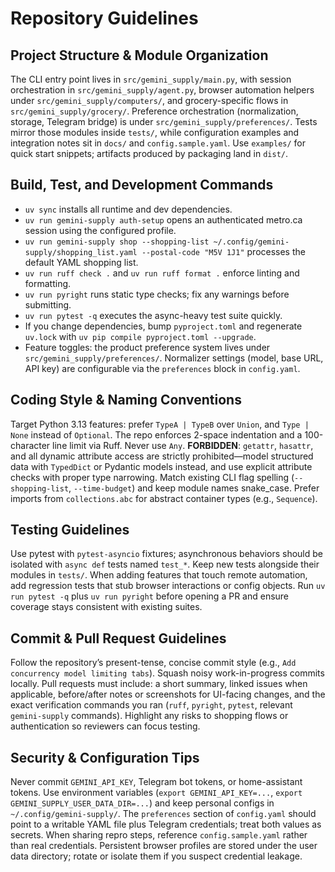 # Repository Guidelines

## Project Structure & Module Organization
The CLI entry point lives in `src/gemini_supply/main.py`, with session orchestration in `src/gemini_supply/agent.py`, browser automation helpers under `src/gemini_supply/computers/`, and grocery-specific flows in `src/gemini_supply/grocery/`. Preference orchestration (normalization, storage, Telegram bridge) is under `src/gemini_supply/preferences/`. Tests mirror those modules inside `tests/`, while configuration examples and integration notes sit in `docs/` and `config.sample.yaml`. Use `examples/` for quick start snippets; artifacts produced by packaging land in `dist/`.

## Build, Test, and Development Commands
- `uv sync` installs all runtime and dev dependencies.
- `uv run gemini-supply auth-setup` opens an authenticated metro.ca session using the configured profile.
- `uv run gemini-supply shop --shopping-list ~/.config/gemini-supply/shopping_list.yaml --postal-code "M5V 1J1"` processes the default YAML shopping list.
- `uv run ruff check .` and `uv run ruff format .` enforce linting and formatting.
- `uv run pyright` runs static type checks; fix any warnings before submitting.
- `uv run pytest -q` executes the async-heavy test suite quickly.
- If you change dependencies, bump `pyproject.toml` and regenerate `uv.lock` with `uv pip compile pyproject.toml --upgrade`.
- Feature toggles: the product preference system lives under `src/gemini_supply/preferences/`. Normalizer settings (model, base URL, API key) are configurable via the `preferences` block in `config.yaml`.

## Coding Style & Naming Conventions
Target Python 3.13 features: prefer `TypeA | TypeB` over `Union`, and `Type | None` instead of `Optional`. The repo enforces 2-space indentation and a 100-character line limit via Ruff. Never use `Any`. **FORBIDDEN**: `getattr`, `hasattr`, and all dynamic attribute access are strictly prohibited—model structured data with `TypedDict` or Pydantic models instead, and use explicit attribute checks with proper type narrowing. Match existing CLI flag spelling (`--shopping-list`, `--time-budget`) and keep module names snake_case. Prefer imports from `collections.abc` for abstract container types (e.g., `Sequence`).

## Testing Guidelines
Use pytest with `pytest-asyncio` fixtures; asynchronous behaviors should be isolated with `async def` tests named `test_*`. Keep new tests alongside their modules in `tests/`. When adding features that touch remote automation, add regression tests that stub browser interactions or config objects. Run `uv run pytest -q` plus `uv run pyright` before opening a PR and ensure coverage stays consistent with existing suites.

## Commit & Pull Request Guidelines
Follow the repository’s present-tense, concise commit style (e.g., `Add concurrency model limiting tabs`). Squash noisy work-in-progress commits locally. Pull requests must include: a short summary, linked issues when applicable, before/after notes or screenshots for UI-facing changes, and the exact verification commands you ran (`ruff`, `pyright`, `pytest`, relevant `gemini-supply` commands). Highlight any risks to shopping flows or authentication so reviewers can focus testing.

## Security & Configuration Tips
Never commit `GEMINI_API_KEY`, Telegram bot tokens, or home-assistant tokens. Use environment variables (`export GEMINI_API_KEY=...`, `export GEMINI_SUPPLY_USER_DATA_DIR=...`) and keep personal configs in `~/.config/gemini-supply/`. The `preferences` section of `config.yaml` should point to a writable YAML file plus Telegram credentials; treat both values as secrets. When sharing repro steps, reference `config.sample.yaml` rather than real credentials. Persistent browser profiles are stored under the user data directory; rotate or isolate them if you suspect credential leakage.
